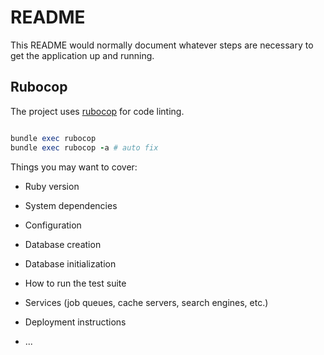# README

This README would normally document whatever steps are necessary to get the
application up and running.


## Rubocop

The project uses [rubocop](https://github.com/rubocop-hq/rubocop) for code linting.

```rb

bundle exec rubocop
bundle exec rubocop -a # auto fix
```


Things you may want to cover:

* Ruby version

* System dependencies

* Configuration

* Database creation

* Database initialization

* How to run the test suite

* Services (job queues, cache servers, search engines, etc.)

* Deployment instructions

* ...
